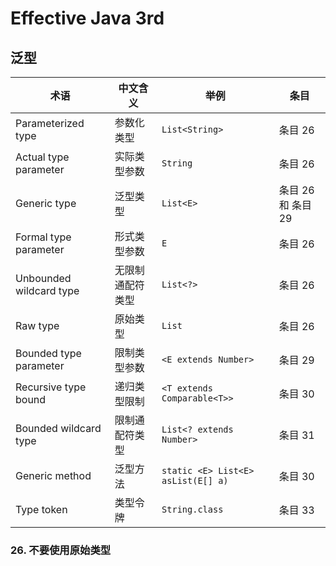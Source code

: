# Effective Java 3rd

## 泛型

术语    |   中文含义    |   举例    |   条目
--- |   --- |   --- |   ---
Parameterized type  |   参数化类型  |   `List<String>`  |   条目 26
Actual type parameter   |   实际类型参数    |   `String`    |   条目 26
Generic type    |   泛型类型    |   `List<E>`   |   条目 26 和 条目 29
Formal type parameter   |   形式类型参数    |   `E` |   条目 26
Unbounded wildcard type |   无限制通配符类型    |   `List<?>`   |   条目 26
Raw type    |   原始类型    |   `List`  |   条目 26
Bounded type parameter  |   限制类型参数    |   `<E extends Number>`    |   条目 29
Recursive type bound    |   递归类型限制    |   `<T extends Comparable<T>>` |   条目 30
Bounded wildcard type   |   限制通配符类型  |   `List<? extends Number>`    |   条目 31
Generic method  |   泛型方法    |   `static <E> List<E> asList(E[] a)`  |   条目 30
Type token  |   类型令牌    |   `String.class`  |   条目 33

### 26. 不要使用原始类型
